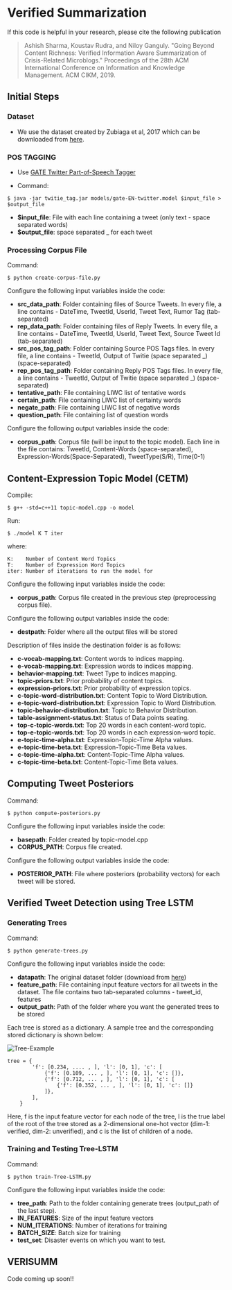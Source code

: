 # Verified Summarization

If this code is helpful in your research, please cite the following publication

> Ashish Sharma, Koustav Rudra, and Niloy Ganguly. "Going Beyond Content Richness: Verified Information Aware Summarization of Crisis-Related Microblogs." Proceedings of the 28th ACM International Conference on Information and Knowledge Management. ACM CIKM, 2019.


## Initial Steps

### Dataset

- We use the dataset created by Zubiaga et al, 2017 which can be downloaded from [here](https://figshare.com/articles/PHEME_dataset_of_rumours_and_non-rumours/4010619). 


### POS TAGGING

- Use [GATE Twitter Part-of-Speech Tagger](https://gate.ac.uk/wiki/twitter-postagger.html)

- Command: 

```
$ java -jar twitie_tag.jar models/gate-EN-twitter.model $input_file > $output_file
```

- **$input_file**: File with each line containing a tweet (only text - space separated words) 
- **$output_file**: space separated <word>_<TAG> for each tweet


### Processing Corpus File 

Command:
```
$ python create-corpus-file.py
```

Configure the following input variables inside the code:

- **src_data_path**: Folder containing files of Source Tweets. In every file, a line contains - DateTime, TweetId, UserId, Tweet Text, Rumor Tag (tab-separated)
- **rep_data_path**: Folder containing files of Reply Tweets. In every file, a line contains - DateTime, TweetId, UserId, Tweet Text, Source Tweet Id (tab-separated)
- **src_pos_tag_path**: Folder containing Source POS Tags files. In every file, a line contains - TweetId, Output of Twitie (space separated <word>_<TAG>) (space-separated)
- **rep_pos_tag_path**: Folder containing Reply POS Tags files. In every file, a line contains - TweetId, Output of Twitie (space separated <word>_<TAG>) (space-separated)
- **tentative_path**: File containing LIWC list of tentative words
- **certain_path**: File containing LIWC list of certainty words
- **negate_path**: File containing LIWC list of negative words
- **question_path**: File containing list of question words


Configure the following output variables inside the code:

- **corpus_path**: Corpus file (will be input to the topic model). Each line in the file contains: TweetId, Content-Words (space-separated), Expression-Words(Space-Separated), TweetType(S/R), Time(0-1)


## Content-Expression Topic Model (CETM)

Compile:

```
$ g++ -std=c++11 topic-model.cpp -o model
```

Run:

```
$ ./model K T iter
```
where:

```
K:    Number of Content Word Topics
T:    Number of Expression Word Topics
iter: Number of iterations to run the model for
```

Configure the following input variables inside the code:

- **corpus_path**: Corpus file created in the previous step (preprocessing corpus file).

Configure the following output variables inside the code:

- **destpath**: Folder where all the output files will be stored


Description of files inside the destination folder is as follows:

- **c-vocab-mapping.txt**: Content words to indices mapping.
- **e-vocab-mapping.txt**: Expression words to indices mapping.
- **behavior-mapping.txt**: Tweet Type to indices mapping. 
- **topic-priors.txt**: Prior probability of content topics.
- **expression-priors.txt**: Prior probability of expression topics.
- **c-topic-word-distribution.txt**: Content Topic to Word Distribution.
- **e-topic-word-distribution.txt**: Expression Topic to Word Distribution.
- **topic-behavior-distribution.txt**: Topic to Behavior Distribution.
- **table-assignment-status.txt**: Status of Data points seating.
- **top-c-topic-words.txt**: Top 20 words in each content-word topic.
- **top-e-topic-words.txt**: Top 20 words in each expression-word topic.
- **e-topic-time-alpha.txt**: Expression-Topic-Time Alpha values.
- **e-topic-time-beta.txt**: Expression-Topic-Time Beta values.
- **c-topic-time-alpha.txt**: Content-Topic-Time Alpha values.
- **c-topic-time-beta.txt**: Content-Topic-Time Beta values.


## Computing Tweet Posteriors

Command:

```
$ python compute-posteriors.py
```


Configure the following input variables inside the code:

- **basepath**: Folder created by topic-model.cpp
- **CORPUS_PATH**: Corpus file created.

Configure the following output variables inside the code:

- **POSTERIOR_PATH**: File where posteriors (probability vectors) for each tweet will be stored. 

## Verified Tweet Detection using Tree LSTM

### Generating Trees

Command:

```
$ python generate-trees.py
```

Configure the following input variables inside the code:

- **datapath**: The original dataset folder (download from [here](https://figshare.com/articles/PHEME_dataset_of_rumours_and_non-rumours/4010619)) 
- **feature_path**: File containing input feature vectors for all tweets in the dataset. The file contains two tab-separated columns - tweet_id, features
- **output_path**: Path of the folder where you want the generated trees to be stored

Each tree is stored as a dictionary. A sample tree and the corresponding stored dictionary is shown below:

![Tree-Example](Tree-Ex.png?raw=true "Tree_Example") 

```
tree = {
        'f': [0.234, .... , ], 'l': [0, 1], 'c': [
            {'f': [0.109, ... , ], 'l': [0, 1], 'c': []},
            {'f': [0.712, ... , ], 'l': [0, 1], 'c': [
                {'f': [0.352, ... , ], 'l': [0, 1], 'c': []}
            ]},
        ],
    }
```

Here, f is the input feature vector for each node of the tree, l is the true label of the root of the tree stored as a 2-dimensional one-hot vector (dim-1: verified, dim-2: unverified), and c is the list of children of a node. 

### Training and Testing Tree-LSTM

Command:

```
$ python train-Tree-LSTM.py
```

Configure the following input variables inside the code:

- **tree_path**: Path to the folder containing generate trees (output_path of the last step).
- **IN_FEATURES**: Size of the input feature vectors
- **NUM_ITERATIONS**: Number of iterations for training
- **BATCH_SIZE**: Batch size for training
- **test_set**: Disaster events on which you want to test.


## VERISUMM

Code coming up soon!!
